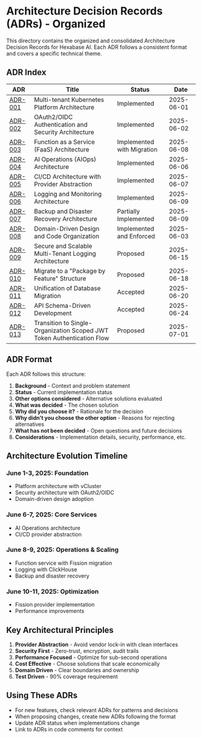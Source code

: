 # Architecture Decision Records (ADRs) - Organized

This directory contains the organized and consolidated Architecture Decision Records for Hexabase AI. Each ADR follows a consistent format and covers a specific technical theme.

## ADR Index

| ADR                                               | Title                                                 | Status                     | Date       |
| ------------------------------------------------- | ----------------------------------------------------- | -------------------------- | ---------- |
| [ADR-001](001-platform-architecture.md)           | Multi-tenant Kubernetes Platform Architecture         | Implemented                | 2025-06-01 |
| [ADR-002](002-authentication-security.md)         | OAuth2/OIDC Authentication and Security Architecture  | Implemented                | 2025-06-02 |
| [ADR-003](003-function-service-architecture.md)   | Function as a Service (FaaS) Architecture             | Implemented with Migration | 2025-06-08 |
| [ADR-004](004-aiops-architecture.md)              | AI Operations (AIOps) Architecture                    | Implemented                | 2025-06-06 |
| [ADR-005](005-cicd-architecture.md)               | CI/CD Architecture with Provider Abstraction          | Implemented                | 2025-06-07 |
| [ADR-006](006-logging-monitoring-architecture.md) | Logging and Monitoring Architecture                   | Implemented                | 2025-06-09 |
| [ADR-007](007-backup-disaster-recovery.md)        | Backup and Disaster Recovery Architecture             | Partially Implemented      | 2025-06-09 |
| [ADR-008](008-domain-driven-design.md)            | Domain-Driven Design and Code Organization            | Implemented and Enforced   | 2025-06-03 |
| [ADR-009](009-secure-logging-architecture.md)     | Secure and Scalable Multi-Tenant Logging Architecture | Proposed                   | 2025-06-15 |
| [ADR-010](010-package-by-feature.md)     | Migrate to a "Package by Feature" Structure | Proposed                   | 2025-06-18 |
| [ADR-011](011-unify-database-migration.md)        | Unification of Database Migration                     | Accepted                   | 2025-06-20 |
| [ADR-012](012-api-schema-driven-development.md)   | API Schema-Driven Development                         | Accepted                   | 2025-06-24 |
| [ADR-013](013-single-organization-scoped-jwt-token.md) | Transition to Single-Organization Scoped JWT Token Authentication Flow | Proposed | 2025-07-01 |

## ADR Format

Each ADR follows this structure:

1. **Background** - Context and problem statement
2. **Status** - Current implementation status
3. **Other options considered** - Alternative solutions evaluated
4. **What was decided** - The chosen solution
5. **Why did you choose it?** - Rationale for the decision
6. **Why didn't you choose the other option** - Reasons for rejecting alternatives
7. **What has not been decided** - Open questions and future decisions
8. **Considerations** - Implementation details, security, performance, etc.

## Architecture Evolution Timeline

### June 1-3, 2025: Foundation

- Platform architecture with vCluster
- Security architecture with OAuth2/OIDC
- Domain-driven design adoption

### June 6-7, 2025: Core Services

- AI Operations architecture
- CI/CD provider abstraction

### June 8-9, 2025: Operations & Scaling

- Function service with Fission migration
- Logging with ClickHouse
- Backup and disaster recovery

### June 10-11, 2025: Optimization

- Fission provider implementation
- Performance improvements

## Key Architectural Principles

1. **Provider Abstraction** - Avoid vendor lock-in with clean interfaces
2. **Security First** - Zero-trust, encryption, audit trails
3. **Performance Focused** - Optimize for sub-second operations
4. **Cost Effective** - Choose solutions that scale economically
5. **Domain Driven** - Clear boundaries and ownership
6. **Test Driven** - 90% coverage requirement

## Using These ADRs

- For new features, check relevant ADRs for patterns and decisions
- When proposing changes, create new ADRs following the format
- Update ADR status when implementations change
- Link to ADRs in code comments for context
